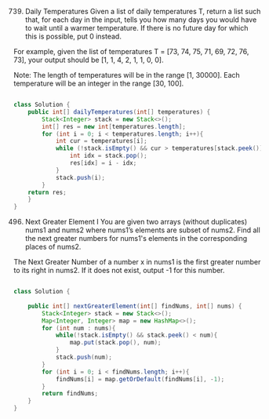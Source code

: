 739. Daily Temperatures
Given a list of daily temperatures T, return a list such that, for each day in the input, tells you how many days you would have to wait until a warmer temperature. If there is no future day for which this is possible, put 0 instead.

For example, given the list of temperatures T = [73, 74, 75, 71, 69, 72, 76, 73], your output should be [1, 1, 4, 2, 1, 1, 0, 0].

Note: The length of temperatures will be in the range [1, 30000]. Each temperature will be an integer in the range [30, 100].

```java

class Solution {
    public int[] dailyTemperatures(int[] temperatures) {
        Stack<Integer> stack = new Stack<>();
        int[] res = new int[temperatures.length];
        for (int i = 0; i < temperatures.length; i++){
            int cur = temperatures[i];
            while (!stack.isEmpty() && cur > temperatures[stack.peek()]){
                int idx = stack.pop();
                res[idx] = i - idx;
            }
            stack.push(i);
        }
    return res;
    }
}
```

496. Next Greater Element I
You are given two arrays (without duplicates) nums1 and nums2 where nums1’s elements are subset of nums2. Find all the next greater numbers for nums1's elements in the corresponding places of nums2.

The Next Greater Number of a number x in nums1 is the first greater number to its right in nums2. If it does not exist, output -1 for this number.

```java

class Solution {
    
    public int[] nextGreaterElement(int[] findNums, int[] nums) {
        Stack<Integer> stack = new Stack<>();
        Map<Integer, Integer> map = new HashMap<>();
        for (int num : nums){
            while(!stack.isEmpty() && stack.peek() < num){
                map.put(stack.pop(), num);
            }
            stack.push(num);
        }
        for (int i = 0; i < findNums.length; i++){
            findNums[i] = map.getOrDefault(findNums[i], -1);
        }
        return findNums;
    }
}
```

